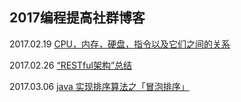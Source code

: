 ## 2017编程提高社群博客

2017.02.19 [CPU，内存，硬盘，指令以及它们之间的关系](https://github.com/china-kook/coding2017/blob/master/group18/935542673/Blog/CPU%EF%BC%8C%E5%86%85%E5%AD%98%EF%BC%8C%E7%A1%AC%E7%9B%98%EF%BC%8C%E6%8C%87%E4%BB%A4%E4%BB%A5%E5%8F%8A%E5%AE%83%E4%BB%AC%E4%B9%8B%E9%97%B4%E7%9A%84%E5%85%B3%E7%B3%BB.md)

2017.02.26  [“RESTful架构”总结](https://github.com/china-kook/coding2017/blob/master/group18/935542673/Blog/RESTful%E7%BB%93%E6%9E%84%E6%80%BB%E7%BB%93.md)

2017.03.06  [java 实现排序算法之「冒泡排序」](https://github.com/china-kook/coding2017/blob/master/group18/935542673/Blog/java_sort_algorithm_series1.md)
